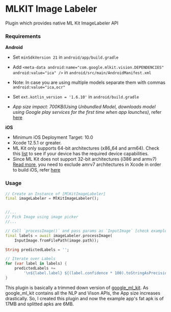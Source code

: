 # MLKIT Image Labeler
Plugin which provides native ML Kit ImageLabeler API

### Requirements

**Android**
- Set `minSdkVersion 21` in `android/app/build.gradle`
- Add `<meta-data android:name="com.google.mlkit.vision.DEPENDENCIES" android:value="ica" />`  in  `android/src/main/AndroidManifest.xml`
- Note: In case you are using multiple models separate them with commas `android:value="ica,ocr"`
- Set `ext.kotlin_version = '1.6.10'` in `android/build.gradle`

- *App size impact: 700KB(Using Unbundled Model, downloads model using Google play services for the first time when app launches)*, refer [here](https://developers.google.com/ml-kit/vision/image-labeling/android)

**iOS**
- Minimum iOS Deployment Target: 10.0
- Xcode 12.5.1 or greater.
- ML Kit only supports 64-bit architectures (x86_64 and arm64). Check this [list](https://developer.apple.com/support/required-device-capabilities/) to see if your device has the required device capabilities.
- Since ML Kit does not support 32-bit architectures (i386 and armv7) [Read more](https://developers.google.com/ml-kit/migration/ios), you need to exclude amrv7 architectures in Xcode in order to build iOS, refer [here](https://developers.google.com/ml-kit/vision/image-labeling/ios)


### Usage 
```dart
// Create an Instance of [MlKitImageLabeler]
final imageLabeler = MlKitImageLabeler();


//...
// Pick Image using image picker
//...

// Call `processImage()` and pass params as `InputImage` [check example for more info]
final labels = await imageLabeler.processImage(
    InputImage.fromFilePath(image.path));

String predictedLabels = '';

// Iterate over Labels 
for (var label in labels) {
    predictedLabels +=
        '\n${label.label} ${(label.confidence * 100).toStringAsPrecision(2)}%';
}
```

This plugin is basically a trimmed down version of [google_ml_kit](https://pub.dev/packages/google_ml_kit). As google_ml_kit contains all the NLP and Vison APIs, the App size increases drastically. So, I created this plugin and now the example app's fat apk is of 17MB and splitted apks are 6MB.